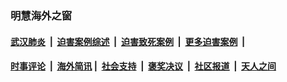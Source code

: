 
### 明慧海外之窗

####  [武汉肺炎](indexes/365.md?t=01111401) &nbsp;|&nbsp;  [迫害案例综述](indexes/328.md?t=01111401) &nbsp;|&nbsp; [迫害致死案例](indexes/277.md?t=01111401)  &nbsp;|&nbsp; [更多迫害案例](indexes/81.md?t=01111401)  &nbsp;|&nbsp; 
####  [时事评论](indexes/251.md?t=01111401) &nbsp;|&nbsp; [海外简讯](indexes/245.md?t=01111401)&nbsp;|&nbsp;  [社会支持](indexes/140.md?t=01111401) &nbsp;|&nbsp; [褒奖决议](indexes/282.md?t=01111401) &nbsp;|&nbsp; [社区报道](indexes/91.md?t=01111401)  &nbsp;|&nbsp; [天人之间](indexes/78.md?t=01111401) 

